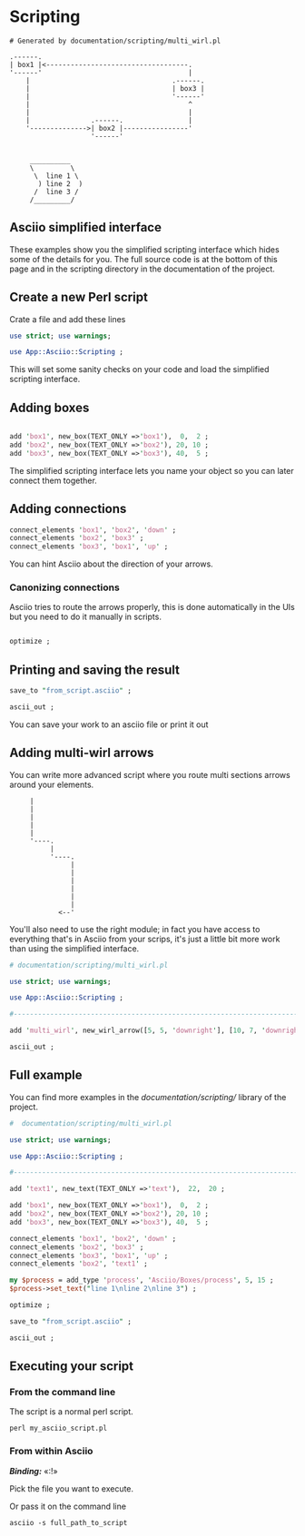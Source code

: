 # Scripting

```
# Generated by documentation/scripting/multi_wirl.pl

.------.
| box1 |<-----------------------------------.
'------'                                    |
    |                                   .------.
    |                                   | box3 |
    |                                   '------'
    |                                       ^
    |                                       |
    |               .------.                |
    '-------------->| box2 |----------------'
                    '------'


     __________
     \         \
      \  line 1 \
       ) line 2  )
      /  line 3 /
     /_________/

```

## Asciio simplified interface

These examples show you the simplified scripting interface which hides some of the details for you. The full source code is at the bottom of this page and in the scripting directory in the documentation of the project.

## Create a new Perl script

Crate a file and add these lines

```perl
use strict; use warnings;

use App::Asciio::Scripting ;
```

This will set some sanity checks on your code and load the simplified scripting interface.

## Adding boxes

```perl

add 'box1', new_box(TEXT_ONLY =>'box1'),  0,  2 ;
add 'box2', new_box(TEXT_ONLY =>'box2'), 20, 10 ;
add 'box3', new_box(TEXT_ONLY =>'box3'), 40,  5 ;
```

The simplified scripting interface lets you name your object so you can later connect them together.

## Adding connections

```perl
connect_elements 'box1', 'box2', 'down' ;
connect_elements 'box2', 'box3' ;
connect_elements 'box3', 'box1', 'up' ;
```

You can hint Asciio about the direction of your arrows.

### Canonizing connections

Asciio tries to route the arrows properly, this is done automatically in the UIs but you need to do it manually in scripts.

```perl

optimize ;

```

## Printing and saving the result

```perl
save_to "from_script.asciio" ;

ascii_out ;
```

You can save your work to an asciio file or print it out

## Adding multi-wirl arrows

You can write more advanced script where you route multi sections arrows around your elements.

```
     |
     |
     |
     |
     |
     '----.
          |
          '----.
               |
               |
               |
               |
               |
               |
            <--'
```

You'll also need to use the right module; in fact you have access to everything that's in Asciio from your scrips, it's just a little bit more work than using the simplified interface.

```perl
# documentation/scripting/multi_wirl.pl

use strict; use warnings;

use App::Asciio::Scripting ;

#-----------------------------------------------------------------------------

add 'multi_wirl', new_wirl_arrow([5, 5, 'downright'], [10, 7, 'downright'], [7, 14, 'downleft']), 5, 5 ;

ascii_out ;
```

## Full example

You can find more examples in the *documentation/scripting/* library of the project.

```perl
#  documentation/scripting/multi_wirl.pl

use strict; use warnings;

use App::Asciio::Scripting ;

#-----------------------------------------------------------------------------

add 'text1', new_text(TEXT_ONLY =>'text'),  22,  20 ;

add 'box1', new_box(TEXT_ONLY =>'box1'),  0,  2 ;
add 'box2', new_box(TEXT_ONLY =>'box2'), 20, 10 ;
add 'box3', new_box(TEXT_ONLY =>'box3'), 40,  5 ;

connect_elements 'box1', 'box2', 'down' ;
connect_elements 'box2', 'box3' ;
connect_elements 'box3', 'box1', 'up' ;
connect_elements 'box2', 'text1' ;

my $process = add_type 'process', 'Asciio/Boxes/process', 5, 15 ;
$process->set_text("line 1\nline 2\nline 3") ;

optimize ;

save_to "from_script.asciio" ;

ascii_out ;
```

## Executing your script

### From the command line

The script is a normal perl script.

```
perl my_asciio_script.pl
```

### From within Asciio

***Binding:*** «:!»

Pick the file you want to execute.

Or pass it on the command line 

```
asciio -s full_path_to_script
```

